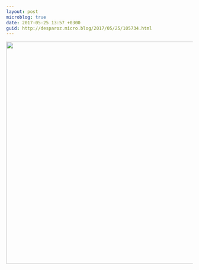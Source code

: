 ```yaml
---
layout: post
microblog: true
date: 2017-05-25 13:57 +0300
guid: http://desparoz.micro.blog/2017/05/25/105734.html
---
```

<img src="http://desparoz.me/uploads/2017/8e23259669.jpg" width="600" height="600" style="height: auto" />
